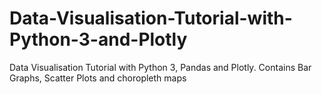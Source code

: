 # Data-Visualisation-Tutorial-with-Python-3-and-Plotly
Data Visualisation Tutorial with Python 3, Pandas and Plotly. Contains Bar Graphs, Scatter Plots and choropleth maps
